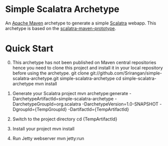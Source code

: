 # Simple Scalatra Archetype

An [Apache Maven](http://maven.apache.org/) archetype to generate a simple [Scalatra](http://scalatra.org) webapp. This archetype is based on the [scalatra-maven-prototype](https://github.com/Srirangan/scalatra-maven-prototype).

# Quick Start

0. This archetype has not been published on Maven central repositories hence you need to clone this project and install it in your local repository before using the archetype.
		git clone git://github.com/Srirangan/simple-scalatra-archetype.git simple-scalatra-archetype
		cd simple-scalatra-archetype
		mvn install

1. Generate your Scalatra project
		mvn archetype:generate -DarchetypeArtifactId=simple-scalatra-archetype -DarchetypeGroupId=org.scalatra -DarchetypeVersion=1.0-SNAPSHOT -DgroupId={TempGroupId} -DartifactId={TempArtifactId}

2. Switch to the project directory
		cd {TempArtifactId}

3. Install your project
		mvn install

4. Run Jetty webserver
		mvn jetty:run